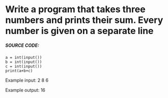 # Write a program that takes three numbers and prints their sum. Every number is given on a separate line

##### SOURCE CODE:
```
a = int(input())
b = int(input())
c = int(input())
print(a+b+c)

```
Example input:
2
8
6

Example output:
16
